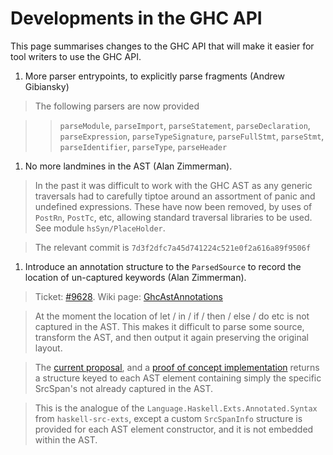 # Developments in the GHC API



This page summarises changes to the GHC API that will make it easier for
tool writers to use the GHC API.


1. More parser entrypoints, to explicitly parse fragments (Andrew Gibiansky)

>
>
> The following parsers are now provided
>
>

>
> >
> >
> > `parseModule`, `parseImport`, `parseStatement`,  `parseDeclaration`,
> > `parseExpression`, `parseTypeSignature`,  `parseFullStmt`, `parseStmt`,
> > `parseIdentifier`,  `parseType`, `parseHeader`
> >
> >
>

1. No more landmines in the AST (Alan Zimmerman).

>
>
> In the past it was difficult to work with the GHC AST as any generic traversals had to carefully tiptoe around an assortment of panic and undefined expressions. These have now been removed, by uses of `PostRn`, `PostTc`, etc, allowing standard traversal libraries to be used.  See module `hsSyn/PlaceHolder`.
>
>

>
>
> The relevant commit is `7d3f2dfc7a45d741224c521e0f2a616a89f9506f`
>
>

1. Introduce an annotation structure to the `ParsedSource` to record the location of un-captured keywords (Alan Zimmerman).  

>
>
> Ticket: [\#9628](https://gitlab.staging.haskell.org/ghc/ghc/issues/9628). Wiki page: [GhcAstAnnotations](ghc-ast-annotations)
>
>

>
>
> At the moment the location of let / in / if / then / else / do etc is not captured in the AST. This makes it difficult to parse some source, transform the AST, and then output it again preserving the original layout.
>
>

>
>
> The [current proposal](ghc-ast-annotations), and a [
> proof of concept implementation](https://phabricator.haskell.org/D297) returns a structure keyed to each AST element containing simply the specific SrcSpan's not already captured in the AST.
>
>

>
>
> This is the analogue of the `Language.Haskell.Exts.Annotated.Syntax` from `haskell-src-exts`, except a custom `SrcSpanInfo` structure is provided for each AST element constructor, and it is not embedded within the AST.
>
>

